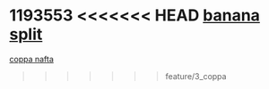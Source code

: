 1193553
<<<<<<< HEAD
[banana split](banana_split.md)
=======
[coppa nafta](coppa_nafta.md)
>>>>>>> feature/3_coppa

